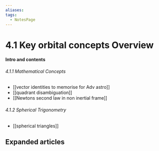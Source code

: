 ```yaml
---
aliases: 
tags:
  - NotesPage
---
```


# 4.1 Key orbital concepts Overview

#### Intro and contents

###### 4.1.1 Mathematical Concepts
- [[vector identities to memorise for Adv astro]]
- [[quadrant disambiguation]]
- [[Newtons second law in non inertial frame]]

###### 4.1.2 Spherical Trigonometry
- [[spherical triangles]]



## Expanded articles
